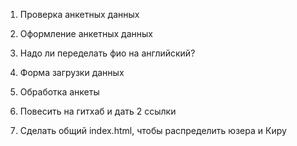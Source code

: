 1. Проверка анкетных данных
2. Оформление анкетных данных
3. Надо ли переделать фио на английский?

1. Форма загрузки данных
2. Обработка анкеты

1. Повесить на гитхаб и дать 2 ссылки
2. Сделать общий index.html, чтобы распределить юзера и Киру
